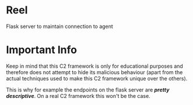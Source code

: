 # Reel
Flask server to maintain connection to agent

# Important Info
Keep in mind that this C2 framework is only for educational purposes and therefore does not attempt to hide its malicious behaviour (apart from the actual techniques used to make this C2 framework unique over the others).

This is why for example the endpoints on the flask server are ***pretty descriptive***. On a real C2 framework this won't be the case.